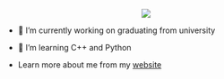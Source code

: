 <p align="center">
  <img src="https://skillicons.dev/icons?i=cpp,c,python,java,javascript,bash,github,git,linux" />
</p>

- 🔭 I’m currently working on graduating from university
  
- 🌱 I’m learning C++ and Python
  
-  Learn more about me from my [website](https://www.dragomirm.dev/)
  
</p>
